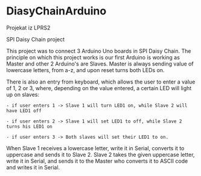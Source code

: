 # DiasyChainArduino
Projekat iz LPRS2

SPI Daisy Chain project

This project was to connect 3 Arduino Uno boards in SPI Daisy Chain.
The principle on which this project works is our first Arduino is 
working as Master and other 2 Arduino's are Slaves. Master is always
sending value of lowercase letters, from a-z, and upon reset turns both LEDs on. 

There is also an entry from keyboard, which
allows the user to enter a value of 1, 2 or 3, where, depending on
the value entered, a certain LED will light up on slaves:
	
	- if user enters 1 -> Slave 1 will turn LED1 on, while Slave 2 will have LED1 off
	
	- if user enters 2 -> Slave 1 will set LED1 to off, while Slave 2 turns his LED1 on
	
	- if user enters 3 -> Both slaves will set their LED1 to on.
  
When Slave 1 receives a lowercase letter, write it in Serial, 
converts it to uppercase and sends it to Slave 2. 
Slave 2 takes the given uppercase letter, write it in Serial, 
and sends it to the Master who converts it to ASCII code and writes it in Serial.
